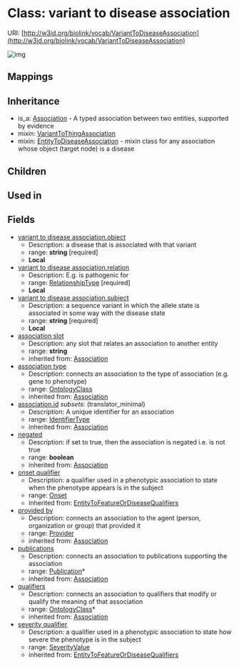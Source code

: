 # Class: variant to disease association




URI: [http://w3id.org/biolink/vocab/VariantToDiseaseAssociation](http://w3id.org/biolink/vocab/VariantToDiseaseAssociation)

![img](http://yuml.me/diagram/nofunky;dir:TB/class/\[VariantToDiseaseAssociation|subject:string;object:string;id(i):identifier_type%20%3F;negated(i):boolean%20%3F;association_slot(i):string%20%3F]-%20onset%20qualifier(i)%20%3F>\[Onset],%20\[VariantToDiseaseAssociation]-%20severity%20qualifier(i)%20%3F>\[SeverityValue],%20\[VariantToDiseaseAssociation]-%20provided%20by(i)%20%3F>\[Provider],%20\[VariantToDiseaseAssociation]-%20publications(i)%20*>\[Publication],%20\[VariantToDiseaseAssociation]-%20qualifiers(i)%20*>\[OntologyClass],%20\[VariantToDiseaseAssociation]-%20association%20type(i)%20%3F>\[OntologyClass],%20\[VariantToDiseaseAssociation]-%20relation>\[RelationshipType],%20\[VariantToDiseaseAssociation]uses%20-.->\[VariantToThingAssociation],%20\[VariantToDiseaseAssociation]uses%20-.->\[EntityToDiseaseAssociation],%20\[Association]^-\[VariantToDiseaseAssociation])
## Mappings

## Inheritance

 *  is_a: [Association](Association.md) - A typed association between two entities, supported by evidence
 *  mixin: [VariantToThingAssociation](VariantToThingAssociation.md)
 *  mixin: [EntityToDiseaseAssociation](EntityToDiseaseAssociation.md) - mixin class for any association whose object (target node) is a disease
## Children

## Used in

## Fields

 * [variant to disease association.object](variant_to_disease_association_object.md)
    * Description: a disease that is associated with that variant
    * range: **string** [required]
    * __Local__
 * [variant to disease association.relation](variant_to_disease_association_relation.md)
    * Description: E.g. is pathogenic for
    * range: [RelationshipType](RelationshipType.md) [required]
    * __Local__
 * [variant to disease association.subject](variant_to_disease_association_subject.md)
    * Description: a sequence variant in which the allele state is associated in some way with the disease state
    * range: **string** [required]
    * __Local__
 * [association slot](association_slot.md)
    * Description: any slot that relates an association to another entity
    * range: **string**
    * inherited from: [Association](Association.md)
 * [association type](association_type.md)
    * Description: connects an association to the type of association (e.g. gene to phenotype)
    * range: [OntologyClass](OntologyClass.md)
    * inherited from: [Association](Association.md)
 * [association.id](association_id.md) *subsets*: (translator_minimal)
    * Description: A unique identifier for an association
    * range: [IdentifierType](IdentifierType.md)
    * inherited from: [Association](Association.md)
 * [negated](negated.md)
    * Description: if set to true, then the association is negated i.e. is not true
    * range: **boolean**
    * inherited from: [Association](Association.md)
 * [onset qualifier](onset_qualifier.md)
    * Description: a qualifier used in a phenotypic association to state when the phenotype appears is in the subject
    * range: [Onset](Onset.md)
    * inherited from: [EntityToFeatureOrDiseaseQualifiers](EntityToFeatureOrDiseaseQualifiers.md)
 * [provided by](provided_by.md)
    * Description: connects an association to the agent (person, organization or group) that provided it
    * range: [Provider](Provider.md)
    * inherited from: [Association](Association.md)
 * [publications](publications.md)
    * Description: connects an association to publications supporting the association
    * range: [Publication](Publication.md)*
    * inherited from: [Association](Association.md)
 * [qualifiers](qualifiers.md)
    * Description: connects an association to qualifiers that modify or qualify the meaning of that association
    * range: [OntologyClass](OntologyClass.md)*
    * inherited from: [Association](Association.md)
 * [severity qualifier](severity_qualifier.md)
    * Description: a qualifier used in a phenotypic association to state how severe the phenotype is in the subject
    * range: [SeverityValue](SeverityValue.md)
    * inherited from: [EntityToFeatureOrDiseaseQualifiers](EntityToFeatureOrDiseaseQualifiers.md)
